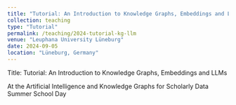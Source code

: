 ```yaml
---
title: "Tutorial: An Introduction to Knowledge Graphs, Embeddings and LLMs"
collection: teaching
type: "Tutorial"
permalink: /teaching/2024-tutorial-kg-llm
venue: "Leuphana University Lüneburg"
date: 2024-09-05
location: "Lüneburg, Germany"
---
```


Title: Tutorial: An Introduction to Knowledge Graphs, Embeddings and LLMs

At the Artificial Intelligence and Knowledge Graphs for Scholarly Data
Summer School Day
